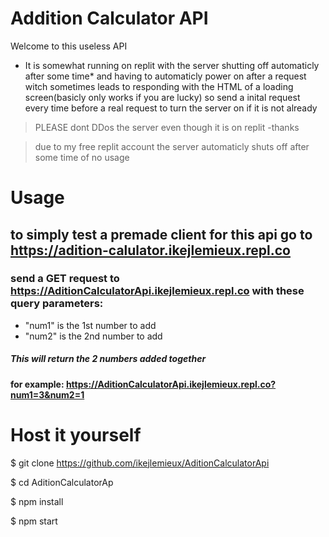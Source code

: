 # Addition Calculator API
Welcome to this useless API

- It is somewhat running on replit with the server shutting off automaticly after some time* and having to automaticly power on after a request witch sometimes leads to responding with the HTML of a loading screen(basicly only works if you are lucky) so send a inital request every time before a real request to turn the server on if it is not already

>PLEASE dont DDos the server even though it is on replit -thanks

>due to my free replit account the server automaticly shuts off after some time of no usage

# Usage
## to simply test a premade client for this api go to https://adition-calulator.ikejlemieux.repl.co


### send a GET request to https://AditionCalculatorApi.ikejlemieux.repl.co with these query parameters:
- "num1" is the 1st number to add
- "num2" is the 2nd number to add
##### This will return the 2 numbers added together

#### for example: https://AditionCalculatorApi.ikejlemieux.repl.co?num1=3&num2=1

# Host it yourself

$ git clone https://github.com/ikejlemieux/AditionCalculatorApi

$ cd AditionCalculatorAp

$ npm install

$ npm start